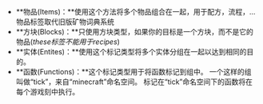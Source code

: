 * **物品(Items)：**使用这个方法将多个物品组合在一起，用于配方，流程，… 物品标签取代旧版矿物词典系统
* **方块(Blocks)：**只使用方块类型，如果你的目标是一个方块，而不是它的物品(_these标签不能用于recipes_)
* **实体(Entites)：**使用这个标记类型将多个实体分组在一起以达到相同的目的。
* **函数(Functions)：**这个标记类型用于将函数标记到组中。 一个这样的组叫做“tick”，来自“minecraft”命名空间。 标记在“tick”命名空间下的函数将在每个游戏刻中执行。